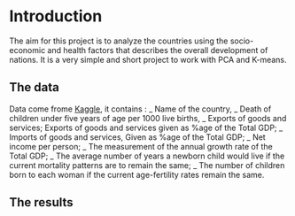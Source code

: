 # Introduction

The aim for this project is to analyze the countries using the socio-economic and health factors that describes the overall development of nations. It is a very simple and short project to work with PCA and K-means.

## The data

Data come frome [Kaggle](https://www.kaggle.com/datasets/vipulgohel/clustering-pca-assignment), it contains :
_ Name of the country,
_ Death of children under five years of age per 1000 live births,
_ Exports of goods and services; Exports of goods and services given as %age of the Total GDP;
_ Imports of goods and services, Given as %age of the Total GDP;
_ Net income per person;
_ The measurement of the annual growth rate of the Total GDP;
_ The average number of years a newborn child would live if the current mortality patterns are to remain the same;
_ The number of children born to each woman if the current age-fertility rates remain the same.

## The results



